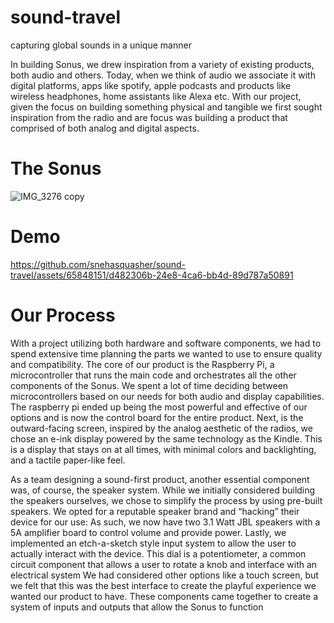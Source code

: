 # sound-travel
capturing global sounds in a unique manner

In building Sonus, we drew inspiration from a variety of existing products, both audio and others. Today, when we think of audio we associate it with digital platforms, apps like spotify, apple podcasts and products like wireless headphones, home assistants like Alexa etc. With our project, given the focus on building something physical and tangible we first sought inspiration from the radio and are focus was building a product that comprised of both analog and digital aspects. 

# The Sonus
![IMG_3276 copy](https://github.com/snehasquasher/sound-travel/assets/65848151/7b5c4ffd-aca5-46d2-b36d-f4fd82fa91b9)
# Demo
https://github.com/snehasquasher/sound-travel/assets/65848151/d482306b-24e8-4ca6-bb4d-89d787a50891

# Our Process
With a project utilizing both hardware and software components, we had to spend extensive time planning the parts we wanted to use to ensure quality and compatibility.
The core of our product is the Raspberry Pi, a microcontroller that runs the main code and orchestrates all the other components of the Sonus. 
We spent a lot of time deciding between microcontrollers based on our needs for both audio and display capabilities. The raspberry pi ended up being the most powerful and effective of our options and is now the control board for the entire product.
Next, is the outward-facing screen, inspired by the analog aesthetic of the radios, we chose an e-ink display powered by the same technology as the Kindle.
This is a display that stays on at all times, with minimal colors and backlighting, and a tactile paper-like feel.

As a team designing a sound-first product, another essential component was, of course, the speaker system. While we initially considered building the speakers ourselves, we chose to simplify the process by using pre-built speakers. We opted for a reputable speaker brand and “hacking” their device for our use: 
As such, we now have two 3.1 Watt JBL speakers with a 5A amplifier board to control volume and provide power. Lastly, we implemented an etch-a-sketch style input system to allow the user to actually interact with the device. This dial is a potentiometer, a common circuit component that allows a user to rotate a knob and interface with an electrical system  We had considered other options like a touch screen, but we felt that this was the best interface to create the playful experience we wanted our product to have.
These components came together to create a system of inputs and outputs that allow the Sonus to function


